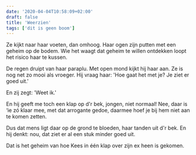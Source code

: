 ```yaml
---
date: '2020-04-04T10:58:09+02:00'
draft: false
title: 'Weerzien'
tags: ['dit is geen boom']
---
```


Ze kijkt naar haar voeten, dan omhoog. Haar ogen zijn putten met een geheim op de bodem. Wie het waagt dat geheim te willen ontdekken loopt het risico haar te kussen. 

De regen druipt van haar paraplu. Met open mond kijkt hij haar aan. Ze is nog net zo mooi als vroeger. 
Hij vraag haar: 'Hoe gaat het met je? Je ziet er goed uit.'

En zij zegt: 'Weet ik.'

En hij geeft me toch een klap op d'r bek, jongen, niet normaal! Nee, daar is ‘ie zó klaar mee, met dat arrogante gedoe, daarmee hoef je bij hem niet aan te komen zetten.

Dus dat mens ligt daar op de grond te bloeden, haar tanden uit d'r bek. En hij denkt: nou, dat ziet er al een stuk minder goed uit. 

Dat is het geheim van hoe Kees in één klap over zijn ex heen is gekomen.
